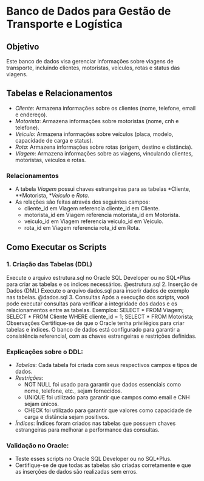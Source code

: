 # Banco de Dados para Gestão de Transporte e Logística

## Objetivo
Este banco de dados visa gerenciar informações sobre viagens de transporte, incluindo clientes, motoristas, veículos, rotas e status das viagens.

## Tabelas e Relacionamentos

- *Cliente*: Armazena informações sobre os clientes (nome, telefone, email e endereço).
- *Motorista*: Armazena informações sobre motoristas (nome, cnh e telefone).
- *Veiculo*: Armazena informações sobre veículos (placa, modelo, capacidade de carga e status).
- *Rota*: Armazena informações sobre rotas (origem, destino e distância).
- *Viagem*: Armazena informações sobre as viagens, vinculando clientes, motoristas, veículos e rotas.

### Relacionamentos
- A tabela *Viagem* possui chaves estrangeiras para as tabelas *Cliente, **Motorista, **Veiculo* e *Rota*.
- As relações são feitas através dos seguintes campos:
  - cliente_id em Viagem referencia cliente_id em Cliente.
  - motorista_id em Viagem referencia motorista_id em Motorista.
  - veiculo_id em Viagem referencia veiculo_id em Veiculo.
  - rota_id em Viagem referencia rota_id em Rota.

## Como Executar os Scripts

### 1. Criação das Tabelas (DDL)
Execute o arquivo estrutura.sql no Oracle SQL Developer ou no SQL*Plus para criar as tabelas e os índices necessários.
@estrutura.sql
2. Inserção de Dados (DML)
Execute o arquivo dados.sql para inserir dados de exemplo nas tabelas.
@dados.sql
3. Consultas
Após a execução dos scripts, você pode executar consultas para verificar a integridade dos dados e os relacionamentos entre as tabelas. Exemplos:
SELECT * FROM Viagem;
SELECT * FROM Cliente WHERE cliente_id = 1;
SELECT * FROM Motorista;
Observações
Certifique-se de que o Oracle tenha privilégios para criar tabelas e índices.
O banco de dados está configurado para garantir a consistência referencial, com as chaves estrangeiras e restrições definidas.

### Explicações sobre o DDL:
- *Tabelas*: Cada tabela foi criada com seus respectivos campos e tipos de dados.
- *Restrições*: 
  - NOT NULL foi usado para garantir que dados essenciais como nome, telefone, etc., sejam fornecidos.
  - UNIQUE foi utilizado para garantir que campos como email e CNH sejam únicos.
  - CHECK foi utilizado para garantir que valores como capacidade de carga e distância sejam positivos.
- *Índices*: Índices foram criados nas tabelas que possuem chaves estrangeiras para melhorar a performance das consultas.

### Validação no Oracle:
- Teste esses scripts no Oracle SQL Developer ou no SQL*Plus.
- Certifique-se de que todas as tabelas são criadas corretamente e que as inserções de dados são realizadas sem erros.
